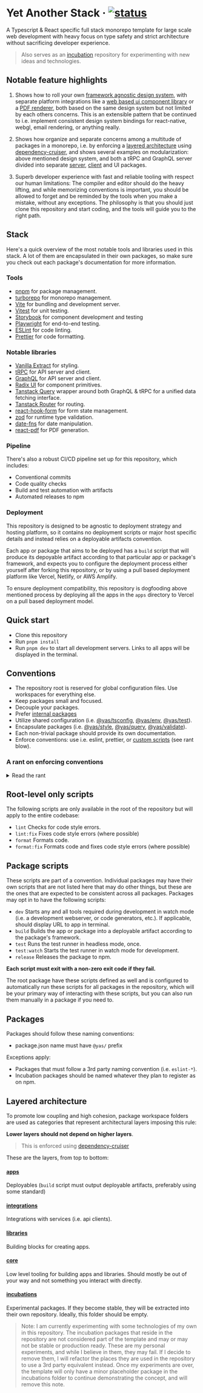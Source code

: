 # Yet Another Stack &middot; [![status](https://github.com/kasper573/yas/actions/workflows/build_test_release.yml/badge.svg)](https://github.com/kasper573/yas/actions)

A Typescript & React specific full stack monorepo template for large scale web development with heavy focus on type safety and strict architecture without sacrificing developer experience.

> Also serves as an [incubation](#incubations) repository for experimenting with new ideas and technologies.

## Notable feature highlights

1. Shows how to roll your own [framework agnostic design system](libraries/design-system), with separate platform integrations like a [web based ui component library](libraries/ui) or a [PDF renderer](libraries/pdf), both based on the same design system but not limited by each others concerns. This is an extensible pattern that be continued to i.e. implement consistent design system bindings for react-native, webgl, email rendering, or anything really.

2. Shows how organize and separate concerns among a multitude of packages in a monorepo, i.e. by enforcing a [layered architecture](#layered-architecture) using [dependency-cruiser](https://www.npmjs.com/package/dependency-cruiser), and shows several examples on modularization: above mentioned design system, and both a tRPC and GraphQL server divided into separate [server](apps/graphql-server), [client](integrations/graphql-client) and UI packages.

3. Superb developer experience with fast and reliable tooling with respect our human limitations: The compiler and editor should do the heavy lifting, and while memorizing conventions is important, you should be allowed to forget and be reminded by the tools when you make a mistake, without any exceptions. The philosophy is that you should just clone this repository and start coding, and the tools will guide you to the right path.

## Stack

Here's a quick overview of the most notable tools and libraries used in this stack. A lot of them are encapsulated in their own packages, so make sure you check out each package's documentation for more information.

### Tools

- [pnpm](https://pnpm.io/) for package management.
- [turborepo](https://turbo.build/repo) for monorepo management.
- [Vite](https://vitejs.dev/) for bundling and development server.
- [Vitest](https://vitest.dev/) for unit testing.
- [Storybook](https://storybook.js.org/) for component development and testing
- [Playwright](https://playwright.dev/) for end-to-end testing.
- [ESLint](https://eslint.org/) for code linting.
- [Prettier](https://prettier.io/) for code formatting.

### Notable libraries

- [Vanilla Extract](https://vanilla-extract.style/) for styling.
- [tRPC](https://trpc.io/) for API server and client.
- [GraphQL](https://graphql.org/) for API server and client.
- [Radix UI](https://www.radix-ui.com/) for component primitives.
- [Tanstack Query](https://tanstack.com/query) wrapper around both GraphQL & tRPC for a unified data fetching interface.
- [Tanstack Router](https://tanstack.com/router) for routing.
- [react-hook-form](https://react-hook-form.com/) for form state management.
- [zod](https://github.com/colinhacks/zod) for runtime type validation.
- [date-fns](https://date-fns.org/) for date manipulation.
- [react-pdf](https://react-pdf.org/) for PDF generation.

### Pipeline

There's also a robust CI/CD pipeline set up for this repository, which includes:

- Conventional commits
- Code quality checks
- Build and test automation with artifacts
- Automated releases to npm

### Deployment

This repository is designed to be agnostic to deployment strategy and hosting platform, so it contains no deployment scripts or major host specific details and instead relies on a deployable artifacts convention.

Each app or package that aims to be deployed has a `build` script that will produce its depoyable artifact according to that particular app or package's framework, and expects you to configure the deployment process either yourself after forking this repository, or by using a pull based deployment platform like Vercel, Netlify, or AWS Amplify.

To ensure deployment compatibility, this repository is dogfooding above mentioned process by deploying all the apps in the `apps` directory to Vercel on a pull based deployment model.

## Quick start

- Clone this repository
- Run `pnpm install`
- Run `pnpm dev` to start all development servers. Links to all apps will be displayed in the terminal.

## Conventions

- The repository root is reserved for global configuration files. Use workspaces for everything else.
- Keep packages small and focused.
- Decouple your packages.
- Prefer [internal packages](https://turbo.build/repo/docs/handbook/sharing-code/internal-packages)
- Utilize shared configuration (i.e. [@yas/tsconfig](core/tsconfig), [@yas/env](core/env), [@yas/test](core/test)).
- Encapsulate packages (i.e. [@yas/style](libraries/style), [@yas/query](libraries/query), [@yas/validate](libraries/validate)).
- Each non-trivial package should provide its own documentation.
- Enforce conventions: use i.e. eslint, prettier, or [custom scripts](core/scripts) (see rant blow).

### A rant on enforcing conventions

<details>
<summary>Read the rant</summary>

I am a firm believer that a convention that is not enforced quickly becomes nothing more but a suggestion.

**And the best way to enforce a convention is to automate it.**

While the industry has adopted tools like `eslint` and `prettier` to automatically enforce certain conventions with great success,
there's still too many conventions being handwaved "oh, we'll deal with that in code review",
only to be forgotten, or done poorly. We are forgetful, inconsistent and biased. Relying on people to enforce conventions can quickly become an aggravating waste of time and energy.

Ways of how people can fail to follow conventions include (but are not limited to):

- The convention wasn't documented.
- The documentation was outdated.
- People didn't read the documentation.
- People forgot about the convention.
- People didn't care about the convention.
- People didn't understand the convention.
- People didn't have time to enforce the convention.

Here's my workflow on how to turn a convention into something that can be automated:

1. If your convention doesn't exist as an eslint rule: write one!
2. If eslint is not applicable, use another linting tool, like [stylelint](https://stylelint.io/) or [dependency-cruiser](https://www.npmjs.com/package/dependency-cruiser).
3. If there is no linting tool for your convention, write a [custom script](core/scripts)!
4. If the convention simply cannot be automated, then try to change it into something that can be. Often you can make a compromise for the sake of consistency, but still provide similar value.
5. If it truly is impossible to automate, at this point it's time to ask yourself how useful this convention really is. The inability to systematically enforce a software convention is in of itself often a sign that the convention is flawed. Not always, but it may very well be a red flag. You've got two options here:
   - Change the system itself so that the convention is no longer needed or can be automated.
   - Drop the convention and acknowledge that it's a suggestion, not a rule.

</details>

## Root-level only scripts

The following scripts are only available in the root of the repository but will apply to the entire codebase:

- `lint` Checks for code style errors.
- `lint:fix` Fixes code style errors (where possible)
- `format` Formats code.
- `format:fix` Formats code and fixes code style errors (where possible)

## Package scripts

These scripts are part of a convention. Individual packages may have their own scripts that are not listed here that may do other things, but these are the ones that are expected to be consistent across all packages. Packages may opt in to have the following scripts:

- `dev` Starts any and all tools required during development in watch mode (i.e. a development webserver, or code generators, etc.). If applicable, should display URL to app in terminal.
- `build` Builds the app or package into a deployable artifact according to the package's framework.
- `test` Runs the test runner in headless mode, once.
- `test:watch` Starts the test runner in watch mode for development.
- `release` Releases the package to npm.

**Each script must exit with a non-zero exit code if they fail.**

The root package have these scripts defined as well and is configured to automatically run these scripts for all packages in the repository, which will be your primary way of interacting with these scripts, but you can also run them manually in a package if you need to.

## Packages

Packages should follow these naming conventions:

- package.json name must have `@yas/` prefix

Exceptions apply:

- Packages that must follow a 3rd party naming convention (i.e. `eslint-*`).
- Incubation packages should be named whatever they plan to register as on npm.

## Layered architecture

To promote low coupling and high cohesion, package workspace folders are used as categories that represent architectural layers imposing this rule:

**Lower layers should not depend on higher layers**.

> This is enforced using [dependency-cruiser](https://www.npmjs.com/package/dependency-cruiser)

These are the layers, from top to bottom:

#### [apps](apps)

Deployables (`build` script must output deployable artifacts, preferably using some standard)

#### [integrations](libraries)

Integrations with services (i.e. api clients).

#### [libraries](libraries)

Building blocks for creating apps.

#### [core](core)

Low level tooling for building apps and libraries. Should mostly be out of your way and not something you interact with directly.

#### [incubations](incubations)

Experimental packages. If they become stable, they will be extracted into their own repository. Ideally, this folder should be empty.

> Note: I am currently experimenting with some technologies of my own in this repository. The incubation packages that reside in the repository are not considered part of the template and may or may not be stable or production ready. These are my personal experiments, and while I believe in them, they may fail. If I decide to remove them, I will refactor the places they are used in the repository to use a 3rd party equivalent instead. Once my experiments are over, the template will only have a minor placeholder package in the incubations folder to continue demonstrating the concept, and will remove this note.
